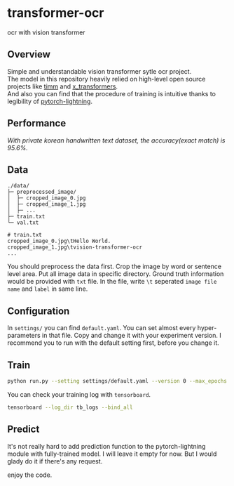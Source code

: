 # transformer-ocr
ocr with vision transformer

## Overview
Simple and understandable vision transformer sytle ocr project.  
The model in this repository heavily relied on high-level open source projects like [timm](https://github.com/rwightman/pytorch-image-models) and [x_transformers](https://github.com/lucidrains/x-transformers).  
And also you can find that the procedure of training is intuitive thanks to legibility of [pytorch-lightning](https://www.pytorchlightning.ai/).

## Performance  
_With private korean handwritten text dataset, the accuracy(exact match) is 95.6%._

## Data
```
./data/
├─ preprocessed_image/
│  ├─ cropped_image_0.jpg
│  ├─ cropped_image_1.jpg
│  ├─ ...
├─ train.txt
└─ val.txt
```

```text
# train.txt
cropped_image_0.jpg\tHello World.
cropped_image_1.jpg\tvision-transformer-ocr
...
```

You should preprocess the data first. Crop the image by word or sentence level area. Put all image data in specific directory. Ground truth information would be provided with `txt` file. In the file, write `\t` seperated `image file name` and `label` in same line.

## Configuration
In `settings/` you can find `default.yaml`. You can set almost every hyper-parameters in that file. Copy and change it with your experiment version. I recommend you to run with the default setting first, before you change it.

## Train  
```bash  
python run.py --setting settings/default.yaml --version 0 --max_epochs 100 --num_workers 16 --batch_size 128
```

You can check your training log with `tensorboard`.  
```bash
tensorboard --log_dir tb_logs --bind_all
```

## Predict
It's not really hard to add prediction function to the pytorch-lightning module with fully-trained model. I will leave it empty for now. But I would glady do it if there's any request. 

enjoy the code.